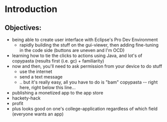 Introduction
============


Objectives:
-----------

* being able to create user interface with Eclipse's Pro Dev Environment
  * rapidly building the stuff on the gui-viewer, then adding fine-tuning in the code side (buttons are uneven and I'm OCD)
* learning how to tie the clicks to actions using Java, and lot's of copypasta (results first (i.e. gc) + familiarity)
* now and then, you'll need to ask permission from your device to do stuff
  * use the internet
  * send a text message
  * .. but it's really easy, all you have to do is "bam" copypasta -- right here, right below this line...
* publishing a monetized app to the app store
* hackety-hack
* profit
* plus looks good on one's college-application regardless of which field (everyone wants an app)


